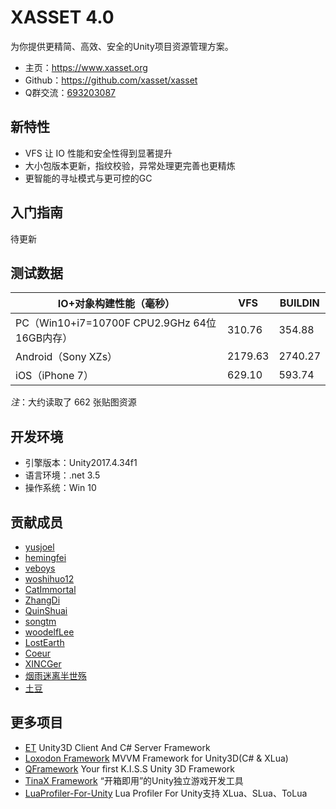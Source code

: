 # XASSET 4.0

为你提供更精简、高效、安全的Unity项目资源管理方案。

- 主页：<https://www.xasset.org>
- Github：<https://github.com/xasset/xasset>
- Q群交流：[693203087](https://jq.qq.com/?_wv=1027&k=5DyV09a)

## 新特性

- VFS 让 IO 性能和安全性得到显著提升
- 大小包版本更新，指纹校验，异常处理更完善也更精炼
- 更智能的寻址模式与更可控的GC

## 入门指南

待更新

## 测试数据

| IO+对象构建性能（毫秒）                       | VFS     | BUILDIN |
| --------------------------------------------- | ------- | ------- |
| PC（Win10+i7=10700F CPU2.9GHz 64位 16GB内存） | 310.76  | 354.88  |
| Android（Sony XZs）                           | 2179.63 | 2740.27 |
| iOS（iPhone 7）                               | 629.10  | 593.74  |

*注*：大约读取了 662 张贴图资源

## 开发环境

- 引擎版本：Unity2017.4.34f1
- 语言环境：.net 3.5
- 操作系统：Win 10

## 贡献成员

- [yusjoel](https://github.com/yusjoel)
- [hemingfei](https://github.com/hemingfei)
- [veboys](https://github.com/veboys)
- [woshihuo12](https://github.com/woshihuo12)
- [CatImmortal](https://github.com/CatImmortal) 
- [ZhangDi](https://github.com/ZhangDi2018)
- [QuinShuai](https://github.com/QuinShuai)
- [songtm](https://github.com/songtm)
- [woodelfLee](https://github.com/woodelfLee)
- [LostEarth](https://github.com/LostEarth)
- [Coeur](https://github.com/Coeur)
- [XINCGer](https://github.com/XINCGer)
- [烟雨迷离半世殇](https://www.lfzxb.top/)
- [土豆](https://www.xasset.org/)

## 更多项目

- [ET](https://github.com/egametang/ET) Unity3D Client And C# Server Framework
- [Loxodon Framework](https://github.com/cocowolf/loxodon-framework) MVVM Framework for Unity3D(C# & XLua)
- [QFramework](https://github.com/liangxiegame/QFramework) Your first K.I.S.S Unity 3D Framework
- [TinaX Framework](https://tinax.corala.space/) “开箱即用”的Unity独立游戏开发工具
- [LuaProfiler-For-Unity](https://github.com/ElPsyCongree/LuaProfiler-For-Unity) Lua Profiler For Unity支持 XLua、SLua、ToLua
